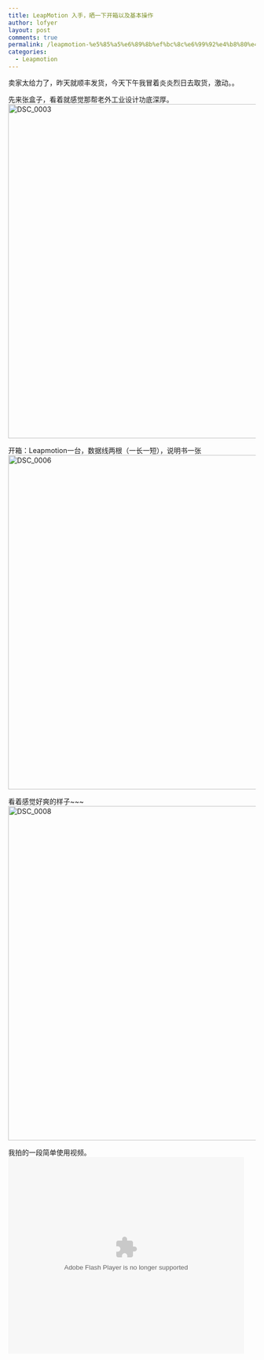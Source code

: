 ```yaml
---
title: LeapMotion 入手，晒一下开箱以及基本操作
author: lofyer
layout: post
comments: true
permalink: /leapmotion-%e5%85%a5%e6%89%8b%ef%bc%8c%e6%99%92%e4%b8%80%e4%b8%8b%e5%bc%80%e7%ae%b1%e4%bb%a5%e5%8f%8a%e5%9f%ba%e6%9c%ac%e6%93%8d%e4%bd%9c/
categories:
  - Leapmotion
---
```

卖家太给力了，昨天就顺丰发货，今天下午我冒着炎炎烈日去取货，激动。。

先来张盒子，看着就感觉那帮老外工业设计功底深厚。  
<a href="http://blog.lofyer.org/2013/07/leapmotion-%e5%85%a5%e6%89%8b%ef%bc%8c%e6%99%92%e4%b8%80%e4%b8%8b%e5%bc%80%e7%ae%b1%e4%bb%a5%e5%8f%8a%e5%9f%ba%e6%9c%ac%e6%93%8d%e4%bd%9c/dsc_0003/" rel="attachment wp-att-2417"><img src="http://blog.lofyer.org/wp-content/uploads/DSC_0003-1024x680.jpg" alt="DSC_0003" width="1024" height="680" class="alignnone size-large wp-image-2417" /></a>

开箱：Leapmotion一台，数据线两根（一长一短），说明书一张  
<a href="http://blog.lofyer.org/2013/07/leapmotion-%e5%85%a5%e6%89%8b%ef%bc%8c%e6%99%92%e4%b8%80%e4%b8%8b%e5%bc%80%e7%ae%b1%e4%bb%a5%e5%8f%8a%e5%9f%ba%e6%9c%ac%e6%93%8d%e4%bd%9c/dsc_0006/" rel="attachment wp-att-2416"><img src="http://blog.lofyer.org/wp-content/uploads/DSC_0006-1024x680.jpg" alt="DSC_0006" width="1024" height="680" class="alignnone size-large wp-image-2416" /></a>

看着感觉好爽的样子~~~  
<a href="http://blog.lofyer.org/2013/07/leapmotion-%e5%85%a5%e6%89%8b%ef%bc%8c%e6%99%92%e4%b8%80%e4%b8%8b%e5%bc%80%e7%ae%b1%e4%bb%a5%e5%8f%8a%e5%9f%ba%e6%9c%ac%e6%93%8d%e4%bd%9c/dsc_0008/" rel="attachment wp-att-2415"><img src="http://blog.lofyer.org/wp-content/uploads/DSC_0008-1024x680.jpg" alt="DSC_0008" width="1024" height="680" class="alignnone size-large wp-image-2415" /></a>

我拍的一段简单使用视频。  
<embed src="http://player.youku.com/player.php/sid/XNTg4NjQ2NjAw/v.swf" allowFullScreen="true" quality="high" width="480" height="400" align="middle" allowScriptAccess="always" type="application/x-shockwave-flash">
</embed>